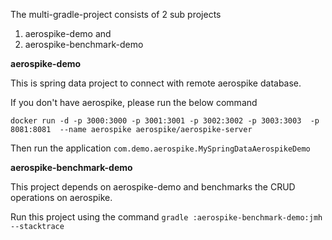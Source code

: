 The multi-gradle-project consists of 2 sub projects

1. aerospike-demo and
2. aerospike-benchmark-demo

<b> <h7> aerospike-demo</h7> </b>


This is spring data project to connect with remote aerospike database.

If you don't have aerospike, please run the below command

`docker run -d -p 3000:3000 -p 3001:3001 -p 3002:3002 -p 3003:3003  -p 8081:8081  --name aerospike aerospike/aerospike-server
`

Then run the application `com.demo.aerospike.MySpringDataAerospikeDemo`


<b>aerospike-benchmark-demo</b>

This project depends on aerospike-demo and benchmarks the CRUD operations on aerospike.

Run this project using the command `gradle :aerospike-benchmark-demo:jmh --stacktrace`
  
